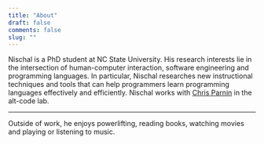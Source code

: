 ```yaml
---
title: "About"
draft: false
comments: false
slug: ""
---
```


Nischal is a PhD student at NC State University. His research interests lie in the intersection of human-computer interaction, software engineering and programming languages. In particular, Nischal researches new instructional techniques and tools that can help programmers learn programming languages effectively and efficiently. Nischal works with [Chris Parnin](http://chrisparnin.me) in the alt-code lab.

---

Outside of work, he enjoys powerlifting, reading books, watching movies and playing or listening to music.